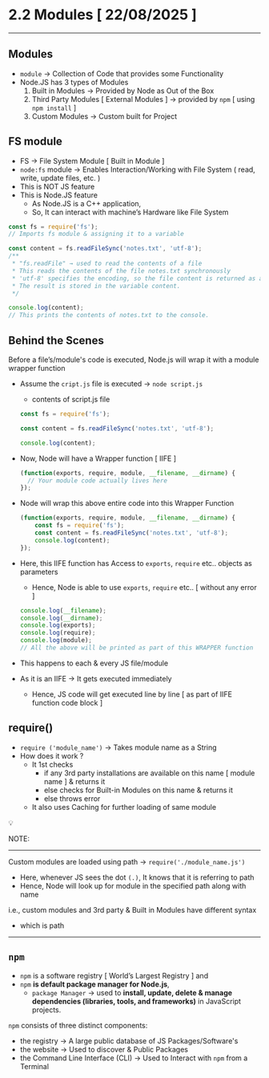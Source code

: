 # 2.2 Modules [ 22/08/2025 ]

---

## Modules

- `module` → Collection of Code that provides some Functionality
- Node.JS has 3 types of Modules
    1. Built in Modules → Provided by Node as Out of the Box
    2. Third Party Modules [ External Modules ] → provided by `npm` [ using `npm install` ]
    3. Custom Modules → Custom built for Project  

## FS module

- FS → File System Module [ Built in Module ]
- `node:fs` module → Enables Interaction/Working with File System ( read, write, update files, etc. )
- This is NOT JS feature
- This is Node.JS feature
    - As Node.JS is a C++ application,
    - So, It can interact with machine’s Hardware like File System

```jsx
const fs = require('fs');
// Imports fs module & assigning it to a variable

const content = fs.readFileSync('notes.txt', 'utf-8');
/**
 * "fs.readFile" → used to read the contents of a file
 * This reads the contents of the file notes.txt synchronously
 * 'utf-8' specifies the encoding, so the file content is returned as a string, not a raw buffer.
 * The result is stored in the variable content.
 */

console.log(content);
// This prints the contents of notes.txt to the console.
```

## Behind the Scenes

Before a file’s/module's code is executed, Node.js will wrap it with a module wrapper function 

- Assume the `cript.js` file is executed → `node script.js`
    - contents of script.js file
    
    ```jsx
    const fs = require('fs');
    
    const content = fs.readFileSync('notes.txt', 'utf-8');
    
    console.log(content);
    ```
    
- Now, Node will have a Wrapper function [ IIFE ]
    
    ```jsx
    (function(exports, require, module, __filename, __dirname) {
      // Your module code actually lives here
    });
    ```
    
- Node will wrap this above entire code into this Wrapper Function
    
    ```jsx
    (function(exports, require, module, __filename, __dirname) {
        const fs = require('fs');
        const content = fs.readFileSync('notes.txt', 'utf-8');
        console.log(content);
    });
    ```
    
- Here, this IIFE function has Access to `exports`, `require` etc.. objects as parameters
    - Hence, Node is able to use `exports`, `require` etc.. [ without any error ]
    
    ```jsx
    console.log(__filename);
    console.log(__dirname);
    console.log(exports);
    console.log(require);
    console.log(module);
    // All the above will be printed as part of this WRAPPER function
    ```
    
- This happens to each & every JS file/module
- As it is an IIFE → It gets executed immediately
    - Hence, JS code will get executed line by line [ as part of IIFE function code block ]

## require()

- `require ('module_name')` → Takes module name as a String
- How does it work ?
    - It 1st checks
        - if any 3rd party installations are available on this name [ module name ] & returns it
        - else checks for Built-in Modules on this name & returns it
        - else throws error
    - It also uses Caching for further loading of same module

<aside>
💡

NOTE:

---

Custom modules are loaded using path → `require('./module_name.js')`

- Here, whenever JS sees the dot `(.)`, It knows that it is referring to path
- Hence, Node will look up for module in the specified path along with name

i.e., custom modules and 3rd party & Built in Modules have different syntax 

- which is path
</aside>

---

## `npm`

- `npm` is a software registry [ World’s Largest Registry ] and
- `npm` **is default package manager for Node.js**,
    - `package Manager` → used to **install, update, delete & manage dependencies (libraries, tools, and frameworks)** in JavaScript projects.

`npm` consists of three distinct components:

- the registry → A large public database of JS Packages/Software's
- the website → Used to discover & Public Packages
- the Command Line Interface (CLI) → Used to Interact with `npm` from a Terminal